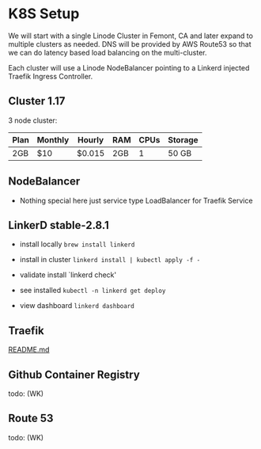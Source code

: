 # K8S Setup

We will start with a single Linode Cluster in Femont, CA and later expand to multiple clusters as needed. DNS will be provided by AWS Route53 so that we can do latency based load balancing on the multi-cluster.

Each cluster will use a Linode NodeBalancer pointing to a Linkerd injected Traefik Ingress Controller.

## Cluster 1.17

3 node cluster: 

|Plan|Monthly|Hourly|RAM|CPUs|Storage|
|----|-------|------|---|----|-------|
|2GB |$10    |$0.015|2GB|1   |50 GB  |

## NodeBalancer

* Nothing special here just service type LoadBalancer for Traefik Service

## LinkerD stable-2.8.1

* install locally 
`brew install linkerd`

* install in cluster 
`linkerd install | kubectl apply -f -`

* validate install
`linkerd check'

* see installed
`kubectl -n linkerd get deploy`

* view dashboard
`linkerd dashboard`

## Traefik

[README.md](traefik/README.md)

## Github Container Registry

todo: (WK)

## Route 53

todo: (WK)